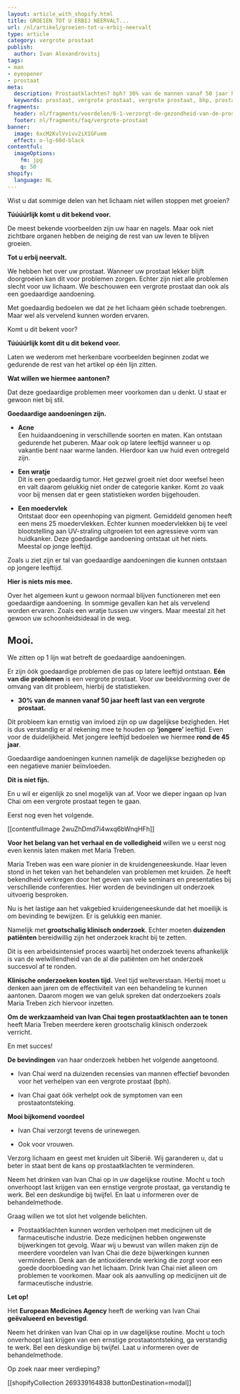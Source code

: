 ```yaml
---
layout: article_with_shopify.html
title: GROEIEN TOT U ERBIJ NEERVALT...
url: /nl/artikel/groeien-tot-u-erbij-neervalt
type: article
category: vergrote prostaat
publish:
  author: Ivan Alexandrovitsj
tags:
- man
- eyeopener
- prostaat
meta:
  description: Prostaatklachten? bph? 30% van de mannen vanaf 50 jaar heeft last van een vergrote prostaat. Ofwel benigne prostaat hyperplasie (BPH). Benieuwd naar onze inzichten?
  keywords: prostaat, vergrote prostaat, vergrote prostaat, bhp, prostaat vergroot, benigne prostaat hyperplasie, maria treben, urineverlies
fragments:
  header: nl/fragments/voordelen/6-1-verzorgt-de-gezondheid-van-de-prostaat
  footer: nl/fragments/faq/vergrote-prostaat
banner:
  image: 6xcM2KvlVvivv2iX1GFuem
  effect: o-lg-60d-black
contentful:
  imageOptions:
    fm: jpg
    q: 50
shopify:
  language: NL
---
```

Wist u dat sommige delen van het lichaam niet willen stoppen met groeien?

**Túúúúrlijk komt u dit bekend voor.**

De meest bekende voorbeelden zijn uw haar en nagels. Maar ook niet zichtbare organen hebben de neiging de rest van uw leven te blijven groeien.

**Tot u erbij neervalt.**

We hebben het over uw prostaat. Wanneer uw prostaat lekker blijft doorgroeien kan dit voor problemen zorgen. Echter zijn niet alle problemen slecht voor uw lichaam. We beschouwen een vergrote prostaat dan ook als een goedaardige aandoening.

Met goedaardig bedoelen we dat ze het lichaam géén schade toebrengen. Maar wel als vervelend kunnen worden ervaren.

Komt u dit bekent voor?

**Túúúúrlijk komt dit u dit bekend voor.**

Laten we wederom met herkenbare voorbeelden beginnen zodat we gedurende de rest van het artikel op één lijn zitten.

**Wat willen we hiermee aantonen?**

Dat deze goedaardige problemen meer voorkomen dan u denkt. U staat er gewoon niet bij stil.

**Goedaardige aandoeningen zijn.**

* **Acne** <br>
Een huidaandoening in verschillende soorten en maten. Kan ontstaan gedurende het puberen. Maar ook op latere leeftijd wanneer u op vakantie bent naar warme landen. Hierdoor kan uw huid even ontregeld zijn.

* **Een wratje** <br>
Dit is een goedaardig tumor. Het gezwel groeit niet door weefsel heen en valt daarom gelukkig niet onder de categorie kanker. Komt zo vaak voor bij mensen dat er geen statistieken worden bijgehouden.

* **Een moedervlek**  <br>
Ontstaat door een opeenhoping van pigment. Gemiddeld genomen heeft een mens 25 moedervlekken. Echter kunnen moedervlekken bij te veel blootstelling aan UV-straling uitgroeien tot een agressieve vorm van huidkanker. Deze goedaardige aandoening ontstaat uit het niets.
Meestal op jonge leeftijd.

Zoals u ziet zijn er tal van goedaardige aandoeningen die kunnen ontstaan op jongere leeftijd.

**Hier is niets mis mee.**

Over het algemeen kunt u gewoon normaal blijven functioneren met een goedaardige aandoening. In sommige gevallen kan het als vervelend worden ervaren. Zoals een wratje tussen uw vingers. Maar meestal zit het gewoon uw schoonheidsideaal in de weg.

## Mooi.

We zitten op 1 lijn wat betreft de goedaardige aandoeningen.

Er zijn óók goedaardige problemen die pas op latere leeftijd ontstaan. **Eén van die problemen** is een vergrote prostaat. Voor uw beeldvorming over de omvang van dit probleem, hierbij de statistieken.

* **30% van de mannen vanaf 50 jaar heeft last van een vergrote prostaat.**

Dit probleem kan ernstig van invloed zijn op uw dagelijkse bezigheden. Het is dus verstandig er al rekening mee te houden op **‘jongere’** leeftijd. Even voor de duidelijkheid. Met jongere leeftijd bedoelen we hiermee **rond de 45 jaar**.

Goedaardige aandoeningen kunnen namelijk de dagelijkse bezigheden op een negatieve manier beïnvloeden.

**Dit is niet fijn.**

En u wil er eigenlijk zo snel mogelijk van af. Voor we dieper ingaan op Ivan Chai om een vergrote prostaat tegen te gaan.

Eerst nog even het volgende.

[[contentfulImage 2wuZhDmd7i4wxq6bWnqHFh]]

**Voor het belang van het verhaal en de volledigheid** willen we u eerst nog even kennis laten maken met Maria Treben.

Maria Treben was een ware pionier in de kruidengeneeskunde. Haar leven stond in het teken van het behandelen van problemen met kruiden. Ze heeft bekendheid verkregen door het geven van vele seminars en presentaties bij verschillende conferenties. Hier worden de bevindingen uit onderzoek uitvoerig besproken.

Nu is het lastige aan het vakgebied kruidengeneeskunde dat het moeilijk is om bevinding te bewijzen. Er is gelukkig een manier.

Namelijk met **grootschalig klinisch onderzoek**. Echter moeten **duizenden patiënten** bereidwillig zijn het onderzoek kracht bij te zetten.

Dit is een arbeidsintensief proces waarbij het onderzoek tevens afhankelijk is van de welwillendheid van de al die patiënten om het onderzoek succesvol af te ronden.

**Klinische onderzoeken kosten tijd.** Veel tijd welteverstaan. Hierbij moet u denken aan jaren om de effectiviteit van een behandeling te kunnen aantonen. Daarom mogen we van geluk spreken dat onderzoekers zoals Maria Treben zich hiervoor inzetten.

**Om de werkzaamheid van Ivan Chai tegen prostaatklachten aan te tonen** heeft Maria Treben meerdere keren grootschalig klinisch onderzoek verricht.

En met succes!

**De bevindingen** van haar onderzoek hebben het volgende aangetoond.
* Ivan Chai werd na duizenden recensies van mannen effectief bevonden voor het verhelpen van een vergrote prostaat (bph).

* Ivan Chai gaat óók verhelpt ook de symptomen van een prostaatontsteking.

**Mooi bijkomend voordeel**
* Ivan Chai verzorgt tevens de urinewegen.

* Ook voor vrouwen.

Verzorg lichaam en geest met kruiden uit Siberië. Wij garanderen u, dat u beter in staat bent de kans op prostaatklachten te verminderen.

Neem het drinken van Ivan Chai op in uw dagelijkse routine. Mocht u toch onverhoopt last krijgen van een ernstige vergrote prostaat, ga verstandig te werk. Bel een deskundige bij twijfel. En laat u informeren over de behandelmethode.

Graag willen we tot slot het volgende belichten.
* Prostaatklachten kunnen worden verholpen met medicijnen uit de farmaceutische industrie. Deze medicijnen hebben ongewenste bijwerkingen tot gevolg. Waar wij u bewust van willen maken zijn de meerdere voordelen van Ivan Chai die deze bijwerkingen kunnen verminderen. Denk aan de antioxiderende werking die zorgt voor een goede doorbloeding van het lichaam. Drink Ivan Chai niet alleen om problemen te voorkomen. Maar ook als aanvulling op medicijnen uit de farmaceutische industrie.

**Let op!**

Het **European Medicines Agency** heeft de werking van Ivan Chai **geëvalueerd en bevestigd**.

Neem het drinken van Ivan Chai op in uw dagelijkse routine. Mocht u toch onverhoopt last krijgen van een ernstige prostaatontsteking, ga verstandig te werk. Bel een deskundige bij twijfel. Laat u informeren over de behandelmethode.

Op zoek naar meer verdieping?

[[shopifyCollection 269339164838 buttonDestination=modal]]
